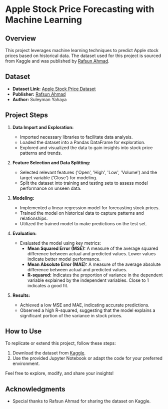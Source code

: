# Apple Stock Price Forecasting with Machine Learning

## Overview

This project leverages machine learning techniques to predict Apple stock prices based on historical data. The dataset used for this project is sourced from Kaggle and was published by [Rafsun Ahmad](https://www.kaggle.com/rafsunahmad).

## Dataset

- **Dataset Link:** [Apple Stock Price Dataset](https://www.kaggle.com/datasets/rafsunahmad/apple-stock-price)
- **Publisher:** [Rafsun Ahmad](https://www.kaggle.com/rafsunahmad)
- **Author:** Suleyman Yahaya

## Project Steps

1. **Data Import and Exploration:**
   - Imported necessary libraries to facilitate data analysis.
   - Loaded the dataset into a Pandas DataFrame for exploration.
   - Explored and visualized the data to gain insights into stock price patterns and trends.

2. **Feature Selection and Data Splitting:**
   - Selected relevant features ('Open', 'High', 'Low', 'Volume') and the target variable ('Close') for modeling.
   - Split the dataset into training and testing sets to assess model performance on unseen data.

3. **Modeling:**
   - Implemented a linear regression model for forecasting stock prices.
   - Trained the model on historical data to capture patterns and relationships.
   - Utilized the trained model to make predictions on the test set.

4. **Evaluation:**
   - Evaluated the model using key metrics:
     - **Mean Squared Error (MSE):** A measure of the average squared difference between actual and predicted values. Lower values indicate better model performance.
     - **Mean Absolute Error (MAE):** A measure of the average absolute difference between actual and predicted values.
     - **R-squared:** Indicates the proportion of variance in the dependent variable explained by the independent variables. Close to 1 indicates a good fit.

5. **Results:**
   - Achieved a low MSE and MAE, indicating accurate predictions.
   - Observed a high R-squared, suggesting that the model explains a significant portion of the variance in stock prices.

## How to Use

To replicate or extend this project, follow these steps:
1. Download the dataset from [Kaggle](https://www.kaggle.com/datasets/rafsunahmad/apple-stock-price).
2. Use the provided Jupyter Notebook or adapt the code for your preferred environment.

Feel free to explore, modify, and share your insights!

## Acknowledgments

- Special thanks to Rafsun Ahmad for sharing the dataset on Kaggle.

